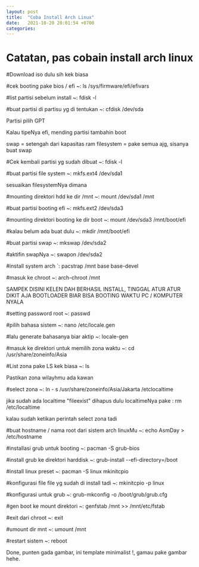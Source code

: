 ```yaml
---
layout: post
title:  "Coba Install Arch Linux"
date:   2021-10-20 20:01:54 +0700
categories: 
---
```


# Catatan, pas cobain install arch linux

#Download iso dulu sih kek biasa

#cek booting pake bios / efi
~: ls /sys/firmware/efi/efivars

#list partisi sebelum install
~: fdisk -l

#buat partisi di partisu yg di tentukan
~: cfdisk /dev/sda

Partisi pilih GPT

Kalau tipeNya efi, mending partisi tambahin boot

swap = setengah dari kapasitas ram
filesystem = pake semua ajg, sisanya buat swap

#Cek kembali partisi yg sudah dibuat
~: fdisk -l

#buat partisi file system
~: mkfs.ext4 /dev/sda1

sesuaikan filesystemNya dimana

#mounting direktori hdd ke dir /mnt
~: mount /dev/sda1  /mnt

#buat partisi booting efi
~: mkfs.ext2 /dev/sda3

#mounting direktori booting ke dir boot
~: mount /dev/sda3 /mnt/boot/efi

#kalau belum ada buat dulu
~: mkdir /mnt/boot/efi

#buat partisi swap
~: mkswap /dev/sda2

#aktifin swapNya
~: swapon /dev/sda2

#install system arch
`: pacstrap /mnt base base-devel

#masuk ke chroot
~: arch-chroot /mnt


SAMPEK DISINI KELEN DAH BERHASIL INSTALL, TINGGAL ATUR ATUR DIKIT AJA BOOTLOADER BIAR BISA BOOTING WAKTU PC / KOMPUTER NYALA

#setting password root
~: passwd

#pilih bahasa sistem
~: nano /etc/locale.gen

#lalu generate bahasanya biar aktip
~: locale-gen

#masuk ke direktori untuk memilih zona waktu
~: cd /usr/share/zoneinfo/Asia

#List zona pake LS kek biasa
~: ls

Pastikan zona wilayhmu ada kawan

#select zona
~: ln - s /usr/share/zoneinfo/Asia/Jakarta /etclocaltime


jika sudah ada localtime "fileexist" dihapus dulu localtimeNya pake : rm /etc/localtime

kalau sudah ketikan perintah select zona tadi

#buat hostname / nama root dari sistem arch linuxMu
~: echo AsmDay > /etc/hostname

#installasi grub untuk booting
~: pacman -S grub-bios

#install grub ke direktori harddisk
~: grub-install --efi-directory=/boot

#install linux preset
~: pacman -S linux mkinitcpio

#konfigurasi file file yg sudah di install tadi
~: mkinitcpio -p linux

#konfigurasi untuk grub
~: grub-mkconfig -o /boot/grub/grub.cfg

#gen boot ke mount direktori
~: genfstab /mnt >> /mnt/etc/fstab

#exit dari chroot
~: exit

#umount dir mnt
~: umount /mnt

#restart sistem
~: reboot


Done, punten gada gambar, ini template minimalist !, gamau pake gambar hehe.
